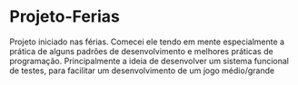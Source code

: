 # Projeto-Ferias

Projeto iniciado nas férias. Comecei ele tendo em mente especialmente a prática de alguns padrões de desenvolvimento e melhores práticas de programação. Principalmente a ideia de desenvolver um sistema funcional 
de testes, para facilitar um desenvolvimento de um jogo médio/grande
 
